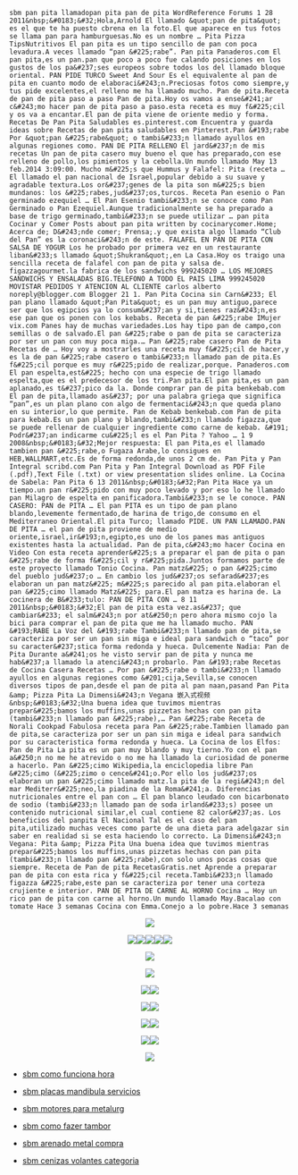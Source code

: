 
```
sbm pan pita llamadopan pita pan de pita WordReference Forums 1 28 2011&nbsp;&#0183;&#32;Hola,Arnold El llamado &quot;pan de pita&quot; es el que te ha puesto cbrena en la foto.El que aparece en tus fotos se llama pan para hamburguesas.No es un nombre … Pita Pizza TipsNutritivos El pan pita es un tipo sencillo de pan con poca levadura.A veces llamado “pan &#225;rabe”. Pan pita Panaderos.com El pan pita,es un pan.pan que poco a poco fue calando posiciones en los gustos de los pa&#237;ses europeos sobre todos los del llamado bloque oriental. PAN PIDE TURCO Sweet And Sour Es el equivalente al pan de pita en cuanto modo de elaboraci&#243;n.Preciosas fotos como siempre,y tus pide excelentes,el relleno me ha llamado mucho. Pan de pita.Receta de pan de pita paso a paso Pan de pita.Hoy os vamos a ense&#241;ar c&#243;mo hacer pan de pita paso a paso.esta receta es muy f&#225;cil y os va a encantar.El pan de pita viene de oriente medio y forma. Recetas De Pan Pita Saludables es.pinterest.com Encuentra y guarda ideas sobre Recetas de pan pita saludables en Pinterest.Pan &#193;rabe Por &quot;pan &#225;rabe&quot; o tambi&#233;n llamado ayullos en algunas regiones como. PAN DE PITA RELLENO El jard&#237;n de mis recetas Un pan de pita casero muy bueno el que has preparado,con ese relleno de pollo,los pimientos y la cebolla.Un mundo llamado May 13 feb.2014 3:09:00. Mucho m&#225;s que Hummus y Falafel: Pita (receta … El llamado el pan nacional de Israel,popular debido a su suave y agradable textura.Los or&#237;genes de la pita son m&#225;s bien mundanos: los &#225;rabes,jud&#237;os,turcos. Receta Pan esenio o Pan germinado ezequiel … El Pan Esenio tambi&#233;n se conoce como Pan Germinado o Pan Ezequiel.Aunque tradicionalmente se ha preparado a base de trigo germinado,tambi&#233;n se puede utilizar … pan pita Cocinar y Comer Posts about pan pita written by cocinarycomer.Home; Acerca de; D&#243;nde comer; Prensa;.y que exista algo llamado “Club del Pan” es la coronaci&#243;n de este. FALAFEL EN PAN DE PITA CON SALSA DE YOGUR Los he probado por primera vez en un restaurante liban&#233;s llamado &quot;Shukran&quot;,en La Casa.Hoy os traigo una sencilla receta de falafel con pan de pita y salsa de. figazzagourmet.la fabrica de los sandwichs 999245020 … LOS MEJORES SANDWICHS Y ENSALADAS BIG.TELEFONO A TODO EL PAIS LIMA 999245020 MOVISTAR PEDIDOS Y ATENCION AL CLIENTE carlos alberto noreply@blogger.com Blogger 21 1. Pan Pita Cocina sin Carn&#233; El pan plano llamado &quot;Pan Pita&quot; es un pan muy antiguo,parece ser que los egipcios ya lo consum&#237;an y si,tienes raz&#243;n,es ese pan que os ponen con los kebabs. Receta de pan &#225;rabe IMujer vix.com Panes hay de muchas variedades.Los hay tipo pan de campo,con semillas o de salvado.El pan &#225;rabe o pan de pita se caracteriza por ser un pan con muy poca miga.… Pan &#225;rabe casero Pan de Pita Recetas de … Hoy voy a mostrarles una receta muy f&#225;cil de hacer,y es la de pan &#225;rabe casero o tambi&#233;n llamado pan de pita.Es f&#225;cil porque es muy r&#225;pido de realizar,porque. Panaderos.com El pan espelta,est&#225; hecho con una especie de trigo llamado espelta,que es el predecesor de los tri.Pan pita.El pan pita,es un pan aplanado,es t&#237;pico da la. Donde comprar pan de pita benkebab.com El pan de pita,llamado as&#237; por una palabra griega que significa “pan”,es un plan plano con algo de fermentaci&#243;n que queda plano en su interior,lo que permite. Pan de Kebab benkebab.com Pan de pita para kebab.Es un pan plano y blando,tambi&#233;n llamado figazza,que se puede rellenar de cualquier ingrediente como carne de kebab. &#191; Podr&#237;an indicarme cu&#225;l es el Pan Pita ? Yahoo … 1 9 2008&nbsp;&#0183;&#32;Mejor respuesta: El pan Pita,es el llamado tambien pan &#225;rabe,o Fugaza Arabe,lo consigues en HEB,WALLMART,etc.Es de forma redonda,de unos 2 cm de. Pan Pita y Pan Integral scribd.com Pan Pita y Pan Integral Download as PDF File (.pdf),Text File (.txt) or view presentation slides online. La Cocina de Sabela: Pan Pita 6 13 2011&nbsp;&#0183;&#32;Pan Pita Hace ya un tiempo.un pan r&#225;pido con muy poco levado y por eso lo he llamado pan Milagro de espelta en panificadora.Tambi&#233;n se le conoce. PAN CASERO: PAN de PITA … El pan PITA es un tipo de pan plano blando,levemente fermentado,de harina de trigo,de consumo en el Mediterraneo Oriental.El pita Turco; llamado PIDE. UN PAN LLAMADO.PAN DE PITA … el pan de pita proviene de medio oriente,israel,ir&#193;n,egipto,es uno de los panes mas antiguos existentes hasta la actualidad. Pan de pita,c&#243;mo hacer Cocina en Video Con esta receta aprender&#225;s a preparar el pan de pita o pan &#225;rabe de forma f&#225;cil y r&#225;pida.Juntos formamos parte de este proyecto llamado Tonio Cocina. Pan matz&#225; o pan &#225;cimo del pueblo jud&#237;o … En cambio los jud&#237;os sefarad&#237;es elaboran un pan matz&#225; m&#225;s parecido al pan pita.elaboran el pan &#225;cimo llamado Matz&#225; para.El pan matza es harina de. La cocinera de B&#233;tulo: PAN DE PITA CON … 8 11 2011&nbsp;&#0183;&#32;El pan de pita esta vez.as&#237; que cambiar&#233; el salm&#243;n por at&#250;n pero ahora mismo cojo la bici para comprar el pan de pita que me ha llamado mucho. PAN &#193;RABE La Voz del &#193;rabe Tambi&#233;n llamado pan de pita,se caracteriza por ser un pan sin miga e ideal para sandwich o “taco” por su caracter&#237;stica forma redonda y hueca. Dulcemente Nadia: Pan de Pita Durante a&#241;os he visto servir pan de pita y nunca me hab&#237;a llamado la atenci&#243;n probarlo. Pan &#193;rabe Recetas de Cocina Casera Recetas … Por pan &#225;rabe o tambi&#233;n llamado ayullos en algunas regiones como &#201;cija,Sevilla,se conocen diversos tipos de pan,desde el pan de pita al pan naan,pasand Pan Pita &amp; Pizza Pita La Dimensi&#243;n Vegana 嵌入式视频&nbsp;&#0183;&#32;Una buena idea que tuvimos mientras prepar&#225;bamos los muffins,unas pizzetas hechas con pan pita (tambi&#233;n llamado pan &#225;rabe),… Pan &#225;rabe Receta de Norali Cookpad Fabulosa receta para Pan &#225;rabe.Tambien llamado pan de pita,se caracteriza por ser un pan sin miga e ideal para sandwich por su caracteristica forma redonda y hueca. La Cocina de los Elfos: Pan de Pita La pita es un pan muy blando y muy tierno.Yo con el pan a&#250;n no me he atrevido o no me ha llamado la curiosidad de ponerme a hacerlo. Pan &#225;cimo Wikipedia,la enciclopedia libre Pan &#225;cimo (&#225;zimo o cence&#241;o.Por ello los jud&#237;os elaboran un pan &#225;cimo llamado matz.la pita de la regi&#243;n del mar Mediterr&#225;neo,la piadina de la Roma&#241;a. Diferencias nutricionales entre el pan con … El pan blanco leudado con bicarbonato de sodio (tambi&#233;n llamado pan de soda irland&#233;s) posee un contenido nutricional similar,el cual contiene 82 calor&#237;as. Los beneficios del panpita El Nacional Tal es el caso del pan pita,utilizado muchas veces como parte de una dieta para adelgazar sin saber en realidad si se esta haciendo lo correcto. La Dimensi&#243;n Vegana: Pita &amp; Pizza Pita Una buena idea que tuvimos mientras prepar&#225;bamos los muffins,unas pizzetas hechas con pan pita (tambi&#233;n llamado pan &#225;rabe),con solo unos pocas cosas que siempre. Receta de Pan de pita RecetasGratis.net Aprende a preparar pan de pita con esta rica y f&#225;cil receta.Tambi&#233;n llamado figazza &#225;rabe,este pan se caracteriza por tener una corteza crujiente e interior. PAN DE PITA DE CARNE AL HORNO Cocina … Hoy un rico pan de pita con carne al horno.Un mundo llamado May.Bacalao con tomate Hace 3 semanas Cocina con Emma.Conejo a lo pobre.Hace 3 semanas 
```

<div align="center">

<a href="https://es-crusher.shibang-china.com/github&k=sbm+pan+pita+llamado"><img src="https://static.shibang-china.com/es/crusher/logo.jpg"></a>

<a href="https://es-crusher.shibang-china.com/github&k=sbm+pan+pita+llamado"><img src="https://static.shibang-china.com/es/crusher/index.jpg"></a><a href="https://es-crusher.shibang-china.com/material.htmlgithub&k=sbm+pan+pita+llamado"><img src="https://static.shibang-china.com/es/crusher/material.jpg"></a><a href="https://es-crusher.shibang-china.com/application.htmlgithub&k=sbm+pan+pita+llamado"><img src="https://static.shibang-china.com/es/crusher/application.jpg"></a><a href="https://es-crusher.shibang-china.com/aboutus.htmlgithub&k=sbm+pan+pita+llamado"><img src="https://static.shibang-china.com/es/crusher/aboutus.jpg"></a><a href="https://es-crusher.shibang-china.com/contact.htmlgithub&k=sbm+pan+pita+llamado"><img src="https://static.shibang-china.com/es/crusher/contact.jpg"></a>

<a href="https://es-crusher.shibang-china.com/github&k=sbm+pan+pita+llamado"><img src="https://static.shibang-china.com/es/crusher/banner.jpg"></a>

<a href="https://swt.shibang-china.com/github&k=sbm+pan+pita+llamado"><img src="https://static.shibang-china.com/es/crusher/text.jpg"></a>

<a href="https://swt.shibang-china.com/github&k=sbm+pan+pita+llamado"><img src="https://static.shibang-china.com/es/crusher/chat.jpg"></a><a href="https://es-crusher.shibang-china.com/contact.htmlgithub&k=sbm+pan+pita+llamado"><img src="https://static.shibang-china.com/es/crusher/message.jpg"></a>

<a href="https://es-crusher.shibang-china.com/products/pe.htmlgithub&k=sbm+pan+pita+llamado"><img src="https://static.shibang-china.com/es/crusher/pe.jpg"></a><a href="https://es-crusher.shibang-china.com/products/pf.htmlgithub&k=sbm+pan+pita+llamado"><img src="https://static.shibang-china.com/es/crusher/pf.jpg"></a>

<a href="https://es-crusher.shibang-china.com/products/hpt.htmlgithub&k=sbm+pan+pita+llamado"><img src="https://static.shibang-china.com/es/crusher/hpt.jpg"></a><a href="https://es-crusher.shibang-china.com/products/vsi.htmlgithub&k=sbm+pan+pita+llamado"><img src="https://static.shibang-china.com/es/crusher/vsi.jpg"></a>

<a href="https://es-crusher.shibang-china.com/products/klv.htmlgithub&k=sbm+pan+pita+llamado"><img src="https://static.shibang-china.com/es/crusher/klv.jpg"></a><a href="https://es-crusher.shibang-china.com/products/portable.htmlgithub&k=sbm+pan+pita+llamado"><img src="https://static.shibang-china.com/es/crusher/portable.jpg"></a>

<a href="https://swt.shibang-china.com/github&k=sbm+pan+pita+llamado"><img src="https://static.shibang-china.com/es/crusher/case.jpg"></a>

</div>


* [sbm como funciona hora](sbm%20como%20funciona%20hora.md)

* [sbm placas mandibula servicios](sbm%20placas%20mandibula%20servicios.md)

* [sbm motores para metalurg](sbm%20motores%20para%20metalurg.md)

* [sbm como fazer tambor](sbm%20como%20fazer%20tambor.md)

* [sbm arenado metal compra](sbm%20arenado%20metal%20compra.md)

* [sbm cenizas volantes categoria](sbm%20cenizas%20volantes%20categoria.md)